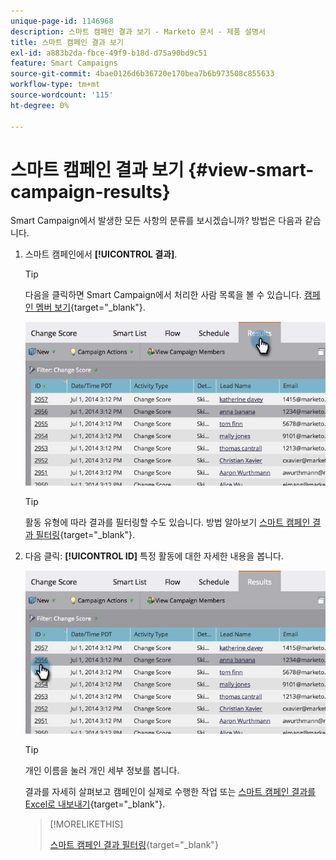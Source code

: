 ```yaml
---
unique-page-id: 1146968
description: 스마트 캠페인 결과 보기 - Marketo 문서 - 제품 설명서
title: 스마트 캠페인 결과 보기
exl-id: a883b2da-fbce-49f9-b18d-d75a90bd9c51
feature: Smart Campaigns
source-git-commit: 4bae0126d6b36720e170bea7b6b973508c855633
workflow-type: tm+mt
source-wordcount: '115'
ht-degree: 0%

---
```


# 스마트 캠페인 결과 보기 {#view-smart-campaign-results}

Smart Campaign에서 발생한 모든 사항의 분류를 보시겠습니까? 방법은 다음과 같습니다.

1. 스마트 캠페인에서 **[!UICONTROL 결과]**.

   >[!TIP]
   >
   >다음을 클릭하면 Smart Campaign에서 처리한 사람 목록을 볼 수 있습니다. [캠페인 멤버 보기](/help/marketo/product-docs/core-marketo-concepts/smart-campaigns/smart-campaign-data/view-smart-campaign-members.md){target="_blank"}.

   ![](assets/image2014-9-22-11-38-10.jpg)

   >[!TIP]
   >
   >활동 유형에 따라 결과를 필터링할 수도 있습니다. 방법 알아보기 [스마트 캠페인 결과 필터링](/help/marketo/product-docs/core-marketo-concepts/smart-campaigns/smart-campaign-data/filter-smart-campaign-results.md){target="_blank"}.

1. 다음 클릭: **[!UICONTROL ID]** 특정 활동에 대한 자세한 내용을 봅니다.

   ![](assets/image2014-9-22-11-39-22.jpg)

   >[!TIP]
   >
   >개인 이름을 눌러 개인 세부 정보를 봅니다.

   결과를 자세히 살펴보고 캠페인이 실제로 수행한 작업 또는 [스마트 캠페인 결과를 Excel로 내보내기](/help/marketo/product-docs/core-marketo-concepts/smart-campaigns/smart-campaign-data/export-smart-campaign-results-to-excel.md){target="_blank"}.

   >[!MORELIKETHIS]
   >
   >[스마트 캠페인 결과 필터링](/help/marketo/product-docs/core-marketo-concepts/smart-campaigns/smart-campaign-data/filter-smart-campaign-results.md){target="_blank"}
